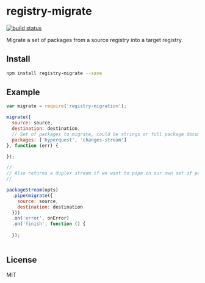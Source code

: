 # registry-migrate

[![build
status](https://secure.travis-ci.org/jcrugzz/registry-migrate.svg)](http://travis-ci.org/jcrugzz/registry-migrate)

Migrate a set of packages from a source registry into a target registry.

## Install

```sh
npm install registry-migrate --save
```

## Example

```js
var migrate = require('registry-migration');

migrate({
  source: source,
  destination: destination,
  // Set of packages to migrate, could be strings or full package documents
  packages: ['hyperquest', 'changes-stream'] 
}, function (err) {

});

//
// Also returns a duplex stream if we want to pipe in our own set of packages
//

packageStream(opts)
  .pipe(migrate({
    source: source,
    destination: destination
  }))
  .on('error', onError)
  .on('finish', function () {
  
  });
  
```

## License
MIT
